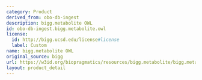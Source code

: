 ```yaml
---
category: Product
derived_from: obo-db-ingest
description: bigg.metabolite OWL
id: obo-db-ingest.bigg.metabolite.owl
license:
  id: http://bigg.ucsd.edu/license#license
  label: Custom
name: bigg.metabolite OWL
original_source: bigg
url: https://w3id.org/biopragmatics/resources/bigg.metabolite/bigg.metabolite.owl
layout: product_detail
---
```

